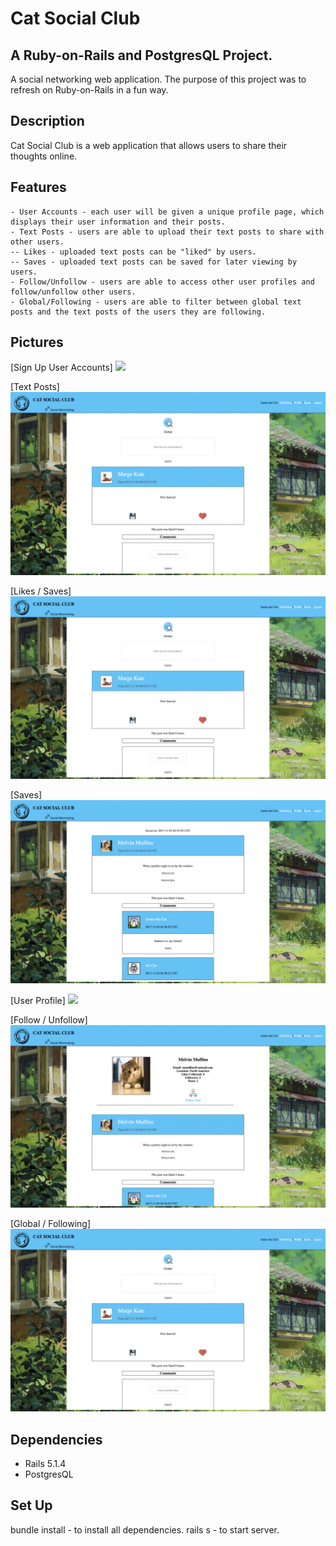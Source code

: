 # Cat Social Club

## A Ruby-on-Rails and PostgresQL Project. 

A social networking web application. 
The purpose of this project was to refresh on Ruby-on-Rails in a fun way. 

## Description

Cat Social Club is a web application that allows users to share their thoughts online.

## Features
	- User Accounts - each user will be given a unique profile page, which displays their user information and their posts. 
	- Text Posts - users are able to upload their text posts to share with other users.
	-- Likes - uploaded text posts can be "liked" by users.
	-- Saves - uploaded text posts can be saved for later viewing by users. 
	- Follow/Unfollow - users are able to access other user profiles and follow/unfollow other users.
	- Global/Following - users are able to filter between global text posts and the text posts of the users they are following. 

## Pictures

[Sign Up User Accounts]
<img src="/public/signup">

[Text Posts]
<img src="/public/w.gif">

[Likes / Saves]
<img src="/public/ls.gif">

[Saves]
<img src="/public/s.gif">

[User Profile]
<img src="/public/user">

[Follow / Unfollow]
<img src="/public/fu.gif">

[Global / Following]
<img src="/public/gf.gif">


## Dependencies
 - Rails 5.1.4
 - PostgresQL

## Set Up

bundle install - to install all dependencies.
rails s - to start server.